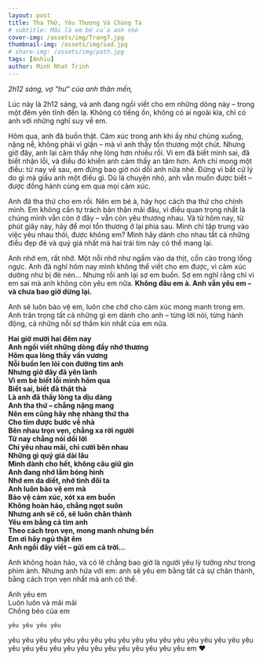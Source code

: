 ```yaml
---
layout: post
title: Tha Thứ, Yêu Thương Và Chúng Ta
# subtitle: Mãi là em bé của anh nhé
cover-img: /assets/img/Trang7.jpg
thumbnail-img: /assets/img/sad.jpg
# share-img: /assets/img/path.jpg
tags: [Anhiu]
author: Minh Nhat Trinh
---
```


*2h12 sáng, vợ "hư" của anh thân mến,*

Lúc này là 2h12 sáng, và anh đang ngồi viết cho em những dòng này – trong một đêm yên tĩnh đến lạ. Không có tiếng ồn, không có ai ngoài kia, chỉ có anh với những nghĩ suy về em.

Hôm qua, anh đã buồn thật. Cảm xúc trong anh khi ấy như chùng xuống, nặng nề, không phải vì giận – mà vì anh thấy tổn thương một chút. Nhưng giờ đây, anh lại cảm thấy nhẹ lòng hơn nhiều rồi. Vì em đã biết mình sai, đã biết nhận lỗi, và điều đó khiến anh cảm thấy an tâm hơn. Anh chỉ mong một điều: từ nay về sau, em đừng bao giờ nói dối anh nữa nhé. Đừng vì bất cứ lý do gì mà giấu anh một điều gì. Dù là chuyện nhỏ, anh vẫn muốn được biết – được đồng hành cùng em qua mọi cảm xúc.

Anh đã tha thứ cho em rồi. Nên em bé à, hãy học cách tha thứ cho chính mình. Em không cần tự trách bản thân mãi đâu, vì điều quan trọng nhất là chúng mình vẫn còn ở đây – vẫn còn yêu thương nhau. Và từ hôm nay, từ phút giây này, hãy để mọi tổn thương ở lại phía sau. Mình chỉ tập trung vào việc yêu nhau thôi, được không em? Mình hãy dành cho nhau tất cả những điều đẹp đẽ và quý giá nhất mà hai trái tim này có thể mang lại.

Anh nhớ em, rất nhớ. Một nỗi nhớ như ngấm vào da thịt, cồn cào trong lồng ngực. Anh đã nghĩ hôm nay mình không thể viết cho em được, vì cảm xúc dường như bị đè nén... Nhưng rồi anh lại sợ em buồn. Sợ em nghĩ rằng chỉ vì em sai mà anh không còn yêu em nữa. **Không đâu em à. Anh vẫn yêu em – và chưa bao giờ dừng lại.**

Anh sẽ luôn bảo vệ em, luôn che chở cho cảm xúc mong manh trong em. Anh trân trọng tất cả những gì em dành cho anh – từng lời nói, từng hành động, cả những nỗi sợ thầm kín nhất của em nữa.

**Hai giờ mười hai đêm nay  
Anh ngồi viết những dòng đầy nhớ thương  
Hôm qua lòng thấy vấn vương  
Nỗi buồn len lỏi con đường tim anh   
Nhưng giờ đây đã yên lành  
Vì em bé biết lỗi mình hôm qua  
Biết sai, biết đã thật thà   
Là anh đã thấy lòng ta dịu dàng  
Anh tha thứ – chẳng nặng mang  
Nên em cũng hãy nhẹ nhàng thứ tha  
Cho tim được bước về nhà  
Bên nhau trọn vẹn, chẳng xa rời người  
Từ nay chẳng nói dối lời  
Chỉ yêu nhau mãi, chỉ cười bên nhau  
Những gì quý giá dài lâu  
Mình dành cho hết, không câu giữ gìn  
Anh đang nhớ lắm bóng hình  
Nhớ em da diết, nhớ tình đôi ta  
Anh luôn bảo vệ em mà  
Bảo vệ cảm xúc, xót xa em buồn  
Không hoàn hảo, chẳng ngọt suôn  
Nhưng anh sẽ cố, sẽ luôn chân thành  
Yêu em bằng cả tim anh  
Theo cách trọn vẹn, mong manh nhưng bền  
Em ơi hãy ngủ thật êm  
Anh ngồi đây viết – gửi em cả trời...**

Anh không hoàn hảo, và có lẽ chẳng bao giờ là người yêu lý tưởng như trong phim ảnh. Nhưng anh hứa với em: anh sẽ yêu em bằng tất cả sự chân thành, bằng cách trọn vẹn nhất mà anh có thể.

Anh yêu em  
Luôn luôn và mãi mãi  
Chồng béo của em    

    yêu yêu yêu yêu
yêu yêu yêu yêu yêu yêu
yêu yêu yêu yêu yêu yêu
yêu yêu yêu yêu yêu yêu
  yêu yêu yêu yêu yêu
    yêu yêu yêu yêu
      yêu yêu yêu
        yêu em
          ❤️

